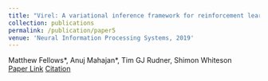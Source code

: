 ```yaml
---
title: "Virel: A variational inference framework for reinforcement learning"
collection: publications
permalink: /publication/paper5
venue: 'Neural Information Processing Systems, 2019'
---
```

Matthew Fellows\*, Anuj Mahajan\*, Tim GJ Rudner, Shimon Whiteson\
[Paper Link](http://anuj-mahajan.github.io/files/virel.pdf)    [Citation](/bibtex/paper5.html)
